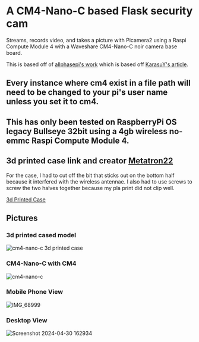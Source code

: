 # A CM4-Nano-C based Flask security cam 

Streams, records video, and takes a picture with Picamera2 using a Raspi Compute Module 4 with a Waveshare CM4-Nano-C noir camera base board.


This is based off of [allphasepi's work](https://github.com/allphasepi/Webcam/tree/main) which is based off [KarasuY's article](https://github.com/raspberrypi/picamera2/issues/844).



## Every instance where cm4 exist in a file path will need to be changed to your pi's user name unless you set it to cm4. 



## This has only been tested on RaspberryPi OS legacy Bullseye 32bit using a 4gb wireless no-emmc Raspi Compute Module 4.


## 3d printed case link and creator [Metatron22](https://www.printables.com/@Metatron22_323085)

For the case, I had to cut off the bit that sticks out on the bottom half because it interfered with the wireless antennae. I also had to use screws to screw the two halves together because my pla print did not clip well.

[3d Printed Case](https://www.printables.com/en/model/358857-raspberry-pi-cm4-nano-base-c-case/files)


## Pictures

### 3d printed cased model


![cm4-nano-c 3d printed case](https://github.com/IcyG1045/CM4Cam/assets/80078028/2f286fb9-f90a-4288-b19e-964b7c149619)


### CM4-Nano-C with CM4
![cm4-nano-c](https://github.com/IcyG1045/CM4Cam/assets/80078028/87a9ac50-ae94-44de-bf3c-9b01b1564456)


### Mobile Phone View


![IMG_68999](https://github.com/IcyG1045/CM4Cam/assets/80078028/89bb749c-11e9-4bf1-8ef4-85c05fb28960)


### Desktop View
![Screenshot 2024-04-30 162934](https://github.com/IcyG1045/CM4Cam/assets/80078028/440f6ba5-4bdf-405a-9bc6-5574c16c0191)

